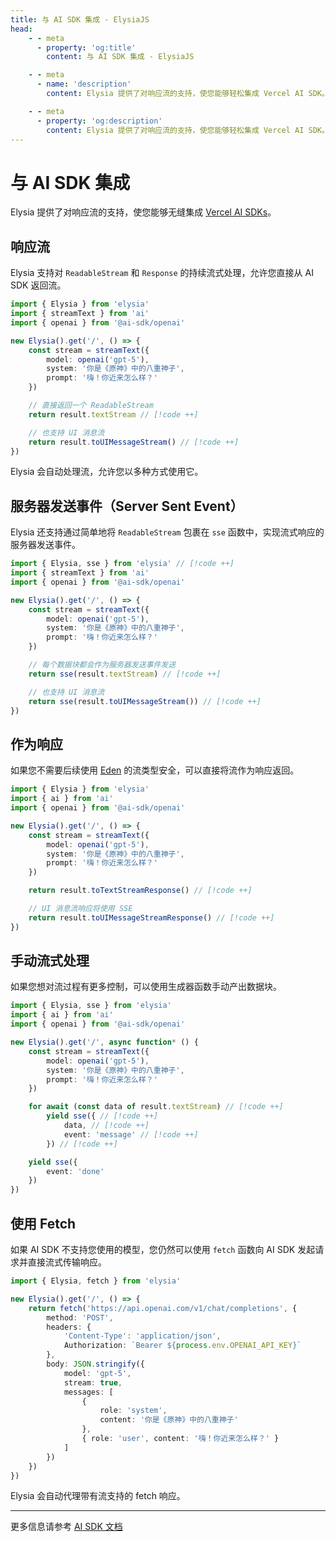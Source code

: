 ```yaml
---
title: 与 AI SDK 集成 - ElysiaJS
head:
    - - meta
      - property: 'og:title'
        content: 与 AI SDK 集成 - ElysiaJS

    - - meta
      - name: 'description'
        content: Elysia 提供了对响应流的支持，使您能够轻松集成 Vercel AI SDK。

    - - meta
      - property: 'og:description'
        content: Elysia 提供了对响应流的支持，使您能够轻松集成 Vercel AI SDK。
---
```


# 与 AI SDK 集成

Elysia 提供了对响应流的支持，使您能够无缝集成 [Vercel AI SDKs](https://vercel.com/docs/ai)。

## 响应流

Elysia 支持对 `ReadableStream` 和 `Response` 的持续流式处理，允许您直接从 AI SDK 返回流。

```ts
import { Elysia } from 'elysia'
import { streamText } from 'ai'
import { openai } from '@ai-sdk/openai'

new Elysia().get('/', () => {
    const stream = streamText({
        model: openai('gpt-5'),
        system: '你是《原神》中的八重神子',
        prompt: '嗨！你近来怎么样？'
    })

    // 直接返回一个 ReadableStream
    return result.textStream // [!code ++]

    // 也支持 UI 消息流
    return result.toUIMessageStream() // [!code ++]
})
```

Elysia 会自动处理流，允许您以多种方式使用它。

## 服务器发送事件（Server Sent Event）

Elysia 还支持通过简单地将 `ReadableStream` 包裹在 `sse` 函数中，实现流式响应的服务器发送事件。

```ts
import { Elysia, sse } from 'elysia' // [!code ++]
import { streamText } from 'ai'
import { openai } from '@ai-sdk/openai'

new Elysia().get('/', () => {
    const stream = streamText({
        model: openai('gpt-5'),
        system: '你是《原神》中的八重神子',
        prompt: '嗨！你近来怎么样？'
    })

    // 每个数据块都会作为服务器发送事件发送
    return sse(result.textStream) // [!code ++]

    // 也支持 UI 消息流
    return sse(result.toUIMessageStream()) // [!code ++]
})
```

## 作为响应

如果您不需要后续使用 [Eden](/eden/overview) 的流类型安全，可以直接将流作为响应返回。

```ts
import { Elysia } from 'elysia'
import { ai } from 'ai'
import { openai } from '@ai-sdk/openai'

new Elysia().get('/', () => {
    const stream = streamText({
        model: openai('gpt-5'),
        system: '你是《原神》中的八重神子',
        prompt: '嗨！你近来怎么样？'
    })

    return result.toTextStreamResponse() // [!code ++]

    // UI 消息流响应将使用 SSE
    return result.toUIMessageStreamResponse() // [!code ++]
})
```

## 手动流式处理

如果您想对流过程有更多控制，可以使用生成器函数手动产出数据块。

```ts
import { Elysia, sse } from 'elysia'
import { ai } from 'ai'
import { openai } from '@ai-sdk/openai'

new Elysia().get('/', async function* () {
    const stream = streamText({
        model: openai('gpt-5'),
        system: '你是《原神》中的八重神子',
        prompt: '嗨！你近来怎么样？'
    })

    for await (const data of result.textStream) // [!code ++]
        yield sse({ // [!code ++]
            data, // [!code ++]
            event: 'message' // [!code ++]
        }) // [!code ++]

    yield sse({
        event: 'done'
    })
})
```

## 使用 Fetch

如果 AI SDK 不支持您使用的模型，您仍然可以使用 `fetch` 函数向 AI SDK 发起请求并直接流式传输响应。

```ts
import { Elysia, fetch } from 'elysia'

new Elysia().get('/', () => {
    return fetch('https://api.openai.com/v1/chat/completions', {
        method: 'POST',
        headers: {
            'Content-Type': 'application/json',
            Authorization: `Bearer ${process.env.OPENAI_API_KEY}`
        },
        body: JSON.stringify({
            model: 'gpt-5',
            stream: true,
            messages: [
                {
                    role: 'system',
                    content: '你是《原神》中的八重神子'
                },
                { role: 'user', content: '嗨！你近来怎么样？' }
            ]
        })
    })
})
```

Elysia 会自动代理带有流支持的 fetch 响应。

---

更多信息请参考 [AI SDK 文档](https://ai-sdk.dev/docs/introduction)